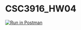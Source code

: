 # CSC3916_HW04

[![Run in Postman](https://run.pstmn.io/button.svg)](https://app.getpostman.com/run-collection/f2efc6037d546446fb6f)